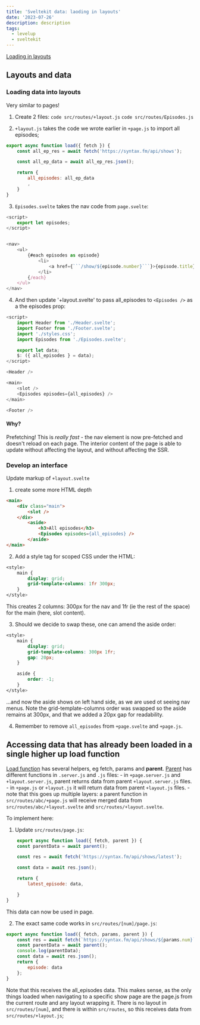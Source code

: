 ```yaml
---
title: 'Sveltekit data: laoding in layouts'
date: '2023-07-26'
description: description
tags:
  - levelup
  - sveltekit
---
```

[Loading in layouts](https://levelup.video/tutorials/sveltekit/loading-in-layouts)

## Layouts and data

### Loading data into layouts
Very similar to pages!

1. Create 2 files:
	```code src/routes/+layout.js```
	```code src/routes/Episodes.js```

2. ```+layout.js``` takes the code we wrote earlier in ```+page.js``` to import all episodes;

```javascript
export async function load({ fetch }) {
    const all_ep_res = await fetch('https://syntax.fm/api/shows');

    const all_ep_data = await all_ep_res.json();

    return {
        all_episodes: all_ep_data
        ,
    }
}
```

3. ```Episodes.svelte``` takes the nav code from ```page.svelte```:

```javascript
<script>
    export let episodes;
</script>


<nav>
	<ul>
		{#each episodes as episode}
			<li>
				<a href={```/show/${episode.number}```}>{episode.title}</a>
			</li>
		{/each}
	</ul>
</nav>
```

4. And then update '+layout.svelte' to pass all_episodes to ```<Episodes />``` as a the episodes prop:

```javascript
<script>
    import Header from './Header.svelte';
    import Footer from './Footer.svelte';
    import './styles.css';
	import Episodes from './Episodes.svelte';

    export let data;
    $: ({ all_episodes } = data);
</script>

<Header />

<main>
	<slot />
    <Episodes episodes={all_episodes} />
</main>

<Footer />
```

#### Why?
Prefetching! This is *really fast* - the nav element is now pre-fetched and doesn't reload on each page. The interior content of the page is able to update without affecting the layout, and without affecting the SSR.

### Develop an interface
Update markup of ```+layout.svelte```
1. create some more HTML depth

```html
<main>
    <div class="main">
        <slot />
    </div>
		<aside>
			<h3>All episodes</h3>
			<Episodes episodes={all_episodes} />
		</aside>
</main>
```

2. Add a style tag for scoped CSS under the HTML:

```css
<style>
    main {
        display: grid;
        grid-template-columns: 1fr 300px;
    }
</style>
```

This creates 2 columns: 300px for the nav and 1fr (ie the rest of the space) for the main (here, slot content).

3. Should we decide to swap these, one can amend the aside order:

```css
<style>
    main {
        display: grid;
        grid-template-columns: 300px 1fr;
        gap: 20px;
    }

    aside {
        order: -1;
    }
</style>
```

...and now the aside shows on left hand side, as we are used ot seeing nav menus. Note the grid-template-columns order was swapped so the aside remains at 300px, and that we added a 20px gap for readability.

4. Remember to remove ```all_episodes``` from ```+page.svelte``` and ```+page.js```.


## Accessing data that has already been loaded in a single higher up load function

[Load function](https://kit.svelte.dev/docs/load) has several helpers, eg fetch, params and **parent**. [Parent](https://kit.svelte.dev/docs/load#using-parent-data) has different functions in ```.server.js``` and ```.js``` files:
	- in ```+page.server.js``` and ```+layout.server.js```, parent returns data from parent ```+layout.server.js``` files.
	- in ```+page.js``` or ```+layout.js``` it will return data from parent ```+layout.js``` files.
		- note that this goes up multiple layers: a parent function in ```src/routes/abc/+page.js``` will receive merged data from ```src/routes/abc/+layout.svelte``` and ```src/routes/+layout.svelte```.

To implement here:
1. Update ```src/routes/page.js```:

```javascript
	export async function load({ fetch, parent }) {
    const parentData = await parent();

    const res = await fetch('https://syntax.fm/api/shows/latest');

    const data = await res.json();

    return {
        latest_episode: data,

    }
}
```

This data can now be used in page.

2. The exact same code works in ```src/routes/[num]/page.js```:

```javascript
export async function load({ fetch, params, parent }) {
    const res = await fetch(`https://syntax.fm/api/shows/${params.num}`);
    const parentData = await parent();
    console.log(parentData);
    const data = await res.json();
    return {
        episode: data
    };
}
```

Note that this receives the all_episodes data. This makes sense, as the only things loaded when navigating to a specific show page are the page.js from the current route and any layout wrapping it. There is no layout in ```src/routes/[num]```, and there is within ```src/routes```, so this receives data from ```src/routes/+layout.js```;
